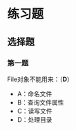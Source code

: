 练习题
================================================================================
## 选择题

### 第一题
File对象不能用来：（**D**）
+ A：命名文件
+ B：查询文件属性
+ C：读写文件
+ D：处理目录
